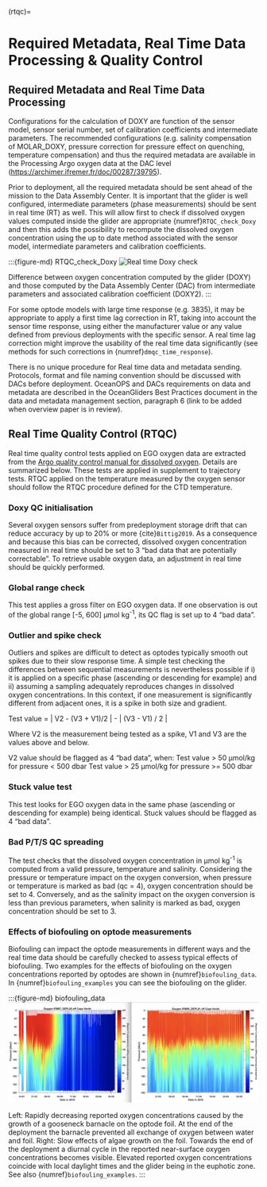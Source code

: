 (rtqc)=
# Required Metadata, Real Time Data Processing & Quality Control

## Required Metadata and Real Time Data Processing

Configurations for the calculation of DOXY are function of the sensor model, sensor serial number, set of calibration coefficients and intermediate parameters. The recommended configurations (e.g. salinity compensation of MOLAR_DOXY, pressure correction for pressure effect on quenching, temperature compensation) and thus the required metadata are available in the Processing Argo oxygen data at the DAC level (https://archimer.ifremer.fr/doc/00287/39795).

Prior to deployment, all the required metadata should be sent ahead of the mission to the Data Assembly Center. It is important that the glider is well configured, intermediate parameters (phase measurements) should be sent in real time (RT) as well. This will allow first to check if dissolved oxygen values computed inside the glider are appropriate {numref}`RTQC_check_Doxy` and then this adds the possibility to recompute the dissolved oxygen concentration using the up to date method associated with the sensor model, intermediate parameters and calibration coefficients. 

<!--
![Difference between oxygen concentration computed by the glider (DOXY) and those computed by the Data Assembly Center (DAC) from intermediate parameters and associated calibration coefficient (DOXY2).](/images/RTQC_check_Doxy_combined.png)
-->

:::{figure-md} RTQC_check_Doxy
<img src="../images/RTQC_check_Doxy_combined.png" alt="Real time Doxy check" class="bg-primary mb-1" width="600px">

Difference between oxygen concentration computed by the glider (DOXY) and those computed by the Data Assembly Center (DAC) from intermediate parameters and associated calibration coefficient (DOXY2).
:::

For some optode models with large time response (e.g. 3835), it may be appropriate to apply a first time lag correction in RT, taking into account the sensor time response, using either the manufacturer value or any value defined from previous deployments with the specific sensor. A real time lag correction might improve the usability of the real time data significantly (see methods for such corrections in {numref}`dmqc_time_response`).

There is no unique procedure for Real time data and metadata sending. Protocols, format and file naming convention should be discussed with DACs before deployment. OceanOPS and DACs requirements on data and metadata are described in the OceanGliders Best Practices document in the data and metadata management section, paragraph 6  (link to be added when overview paper is in review). 

## Real Time Quality Control (RTQC)
Real time quality control tests applied on EGO oxygen data are extracted from the [Argo quality control manual for dissolved oxygen](https://archimer.ifremer.fr/doc/00354/46542/82301.pdf). Details are summarized below. These tests are applied in supplement to trajectory tests. 
RTQC applied on the temperature measured by the oxygen sensor should follow the RTQC procedure defined for the CTD temperature. 

### Doxy QC initialisation
Several oxygen sensors suffer from predeployment storage drift that can reduce accuracy by up to 20% or more {cite}`Bittig2019`. As a consequence and because this bias can be corrected, dissolved oxygen concentration measured in real time should be set to 3 “bad data that are potentially correctable”. To retrieve usable oxygen data, an adjustment in real time should be quickly performed. 

### Global range check
This test applies a gross filter on EGO oxygen data. If one observation is out of the global range [-5, 600] μmol kg<sup>-1</sup>, its QC flag is set up to 4 “bad data”.

### Outlier and spike check
Outliers and spikes are difficult to detect as optodes typically smooth out spikes due to their slow response time. A simple test checking the differences between sequential measurements is nevertheless possible if i) it is applied on a specific phase (ascending or descending for example) and ii) assuming a sampling adequately reproduces changes in dissolved oxygen concentrations. In this context, if one measurement is significantly different from adjacent ones, it is a spike in both size and gradient. 

Test value = | V2 - (V3 + V1)/2 | - | (V3 - V1) / 2 |

Where V2 is the measurement being tested as a spike, V1 and V3 are the values above and below. 

V2  value should be flagged as 4 “bad data”, when:
Test value > 50 µmol/kg for pressure < 500 dbar
Test value > 25 µmol/kg for pressure >= 500 dbar

### Stuck value test
This test looks for EGO oxygen data in the same phase (ascending or descending for example) being identical. Stuck values should be flagged as 4 “bad data”.

### Bad P/T/S QC spreading

The test checks that the dissolved oxygen concentration in μmol kg<sup>-1</sup> is computed from a valid pressure, temperature and salinity. 
Considering the pressure or temperature impact on the oxygen conversion, when pressure or temperature is marked as bad (qc = 4), oxygen concentration should be set to 4. 
Conversely, and as the salinity impact on the oxygen conversion is less than previous parameters, when salinity is marked as bad, oxygen concentration should be set to 3. 

### Effects of biofouling on optode measurements

Biofouling can impact the optode measurements in different ways and the real time data should be carefully checked to assess typical effects of biofouling. 
Two examples for the effects of biofouling on the oxygen concentrations reported by optodes are shown in {numref}`biofouling_data`. In {numref}`biofouling_examples` you can see the biofouling on the glider.

:::{figure-md} biofouling_data
<img src="/images/biofouling_data_combined_gerd_krahmann.png" alt="Biofouling effect on oxygen data" class="bg-primary mb-1" width="600px">

Left: Rapidly decreasing reported oxygen concentrations caused by the growth of a gooseneck barnacle on the optode foil. 
At the end of the deployment the barnacle prevented all exchange of oxygen between water and foil. 
Right: Slow effects of algae growth on the foil. 
Towards the end of the deployment a diurnal cycle in the reported near-surface oxygen concentrations becomes visible. 
Elevated reported oxygen concentrations coincide with local daylight times and the glider being in the euphotic zone. See also {numref}`biofouling_examples`.
:::

